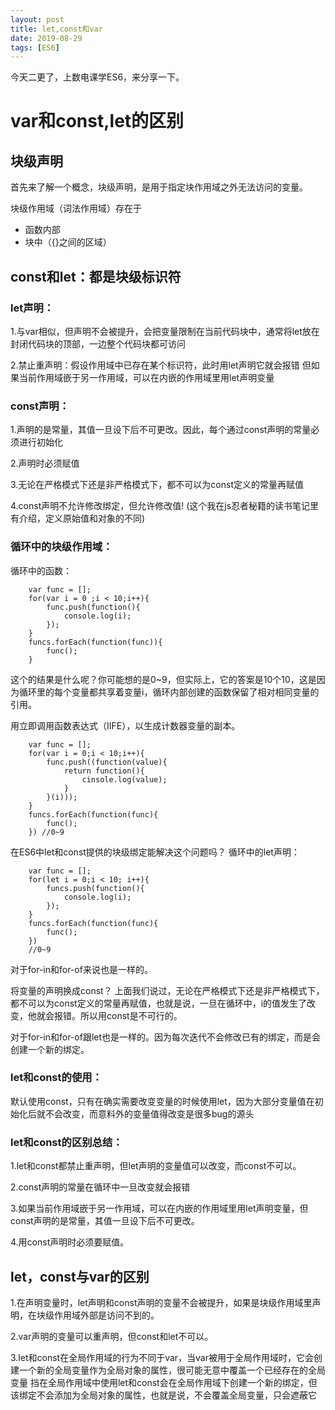 ```yaml
---
layout: post
title: let,const和var
date: 2019-08-29
tags: [ES6]
---
```


今天二更了，上数电课学ES6，来分享一下。

 #   var和const,let的区别

##  块级声明

首先来了解一个概念，块级声明，是用于指定块作用域之外无法访问的变量。

块级作用域（词法作用域）存在于

- 函数内部
- 块中（{}之间的区域）

## const和let：都是块级标识符

### let声明：

1.与var相似，但声明不会被提升，会把变量限制在当前代码块中，通常将let放在封闭代码块的顶部，一边整个代码块都可访问

2.禁止重声明：假设作用域中已存在某个标识符，此时用let声明它就会报错
但如果当前作用域嵌于另一作用域，可以在内嵌的作用域里用let声明变量

### const声明：

1.声明的是常量，其值一旦设下后不可更改。因此，每个通过const声明的常量必须进行初始化

2.声明时必须赋值

3.无论在严格模式下还是非严格模式下，都不可以为const定义的常量再赋值

4.const声明不允许修改绑定，但允许修改值! (这个我在js忍者秘籍的读书笔记里有介绍，定义原始值和对象的不同)

### 循环中的块级作用域：

循环中的函数：

        var func = [];
        for(var i = 0 ;i < 10;i++){
            func.push(function(){
                console.log(i);
            });
        }
        funcs.forEach(function(func)){
            func();
        }

这个的结果是什么呢？你可能想的是0~9，但实际上，它的答案是10个10，这是因为循环里的每个变量都共享着变量i，循环内部创建的函数保留了相对相同变量的引用。

用立即调用函数表达式（IIFE），以生成计数器变量的副本。

        var func = [];
        for(var i = 0;i < 10;i++){
            func.push((function(value){
                return function(){
                    cinsole.log(value);
                }
            }(i)));
        }
        funcs.forEach(function(func){
            func();
        }) //0~9

在ES6中let和const提供的块级绑定能解决这个问题吗？
循环中的let声明：

        var func = [];
        for(let i = 0;i < 10; i++){
            funcs.push(function(){
                console.log(i);
            });
        }
        funcs.forEach(function(func){
            func();
        })
        //0~9

对于for-in和for-of来说也是一样的。

将变量的声明换成const？
上面我们说过，无论在严格模式下还是非严格模式下，都不可以为const定义的常量再赋值，也就是说，一旦在循环中，i的值发生了改变，他就会报错。所以用const是不可行的。

对于for-in和for-of跟let也是一样的。因为每次迭代不会修改已有的绑定，而是会创建一个新的绑定。

### let和const的使用：
默认使用const，只有在确实需要改变变量的时候使用let，因为大部分变量值在初始化后就不会改变，而意料外的变量值得改变是很多bug的源头

### let和const的区别总结：
1.let和const都禁止重声明，但let声明的变量值可以改变，而const不可以。

2.const声明的常量在循环中一旦改变就会报错

3.如果当前作用域嵌于另一作用域，可以在内嵌的作用域里用let声明变量，但const声明的是常量，其值一旦设下后不可更改。

4.用const声明时必须要赋值。

## let，const与var的区别

1.在声明变量时，let声明和const声明的变量不会被提升，如果是块级作用域里声明，在块级作用域外部是访问不到的。

2.var声明的变量可以重声明，但const和let不可以。

3.let和const在全局作用域的行为不同于var，当var被用于全局作用域时，它会创建一个新的全局变量作为全局对象的属性，很可能无意中覆盖一个已经存在的全局变量
挡在全局作用域中使用let和const会在全局作用域下创建一个新的绑定，但该绑定不会添加为全局对象的属性，也就是说，不会覆盖全局变量，只会遮蔽它

